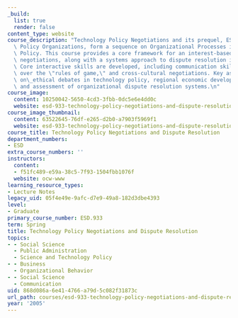 ```yaml
---
_build:
  list: true
  render: false
content_type: website
course_description: "Technology Policy Negotiations and its prequel, ESD.932, Technology\
  \ Policy Organizations, form a sequence on Organizational Processes in Technology\
  \ Policy. This course provides a core framework for an interest-based approach to\
  \ negotiations, along with a systems approach to dispute resolution in organizations.\
  \ Core interactive skills are developed, including communication skills, negotiating\
  \ over the \"rules of game,\" and cross-cultural negotiations. Key assignments center\
  \ on\_ethical debates in technology policy, regional economic development challenges,\
  \ and assessment of organizational dispute resolution systems.\n"
course_image:
  content: 10250042-5650-4cd3-3fbb-0dc5e6e4dd0c
  website: esd-933-technology-policy-negotiations-and-dispute-resolution-spring-2005
course_image_thumbnail:
  content: 63522645-76df-e265-d2b0-a7903f5969f1
  website: esd-933-technology-policy-negotiations-and-dispute-resolution-spring-2005
course_title: Technology Policy Negotiations and Dispute Resolution
department_numbers:
- ESD
extra_course_numbers: ''
instructors:
  content:
  - f51fc489-e59a-38c5-7f93-1504fbb1076f
  website: ocw-www
learning_resource_types:
- Lecture Notes
legacy_uid: 05f4e49e-9afc-d7e9-49a8-182d3dbe4393
level:
- Graduate
primary_course_number: ESD.933
term: Spring
title: Technology Policy Negotiations and Dispute Resolution
topics:
- - Social Science
  - Public Administration
  - Science and Technology Policy
- - Business
  - Organizational Behavior
- - Social Science
  - Communication
uid: 868d086a-6e41-4766-a79d-5c082f31873c
url_path: courses/esd-933-technology-policy-negotiations-and-dispute-resolution-spring-2005
year: '2005'
---
```

